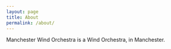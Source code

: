 ```yaml
---
layout: page
title: About
permalink: /about/
---
```


Manchester Wind Orchestra is a Wind Orchestra, in Manchester.
